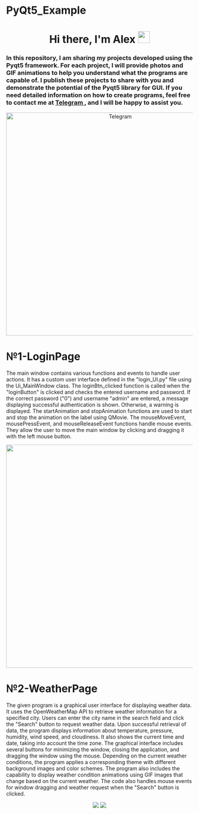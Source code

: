 # PyQt5_Example
<h1 align="center">Hi there, I'm Alex 
<img src="https://github.com/blackcater/blackcater/raw/main/images/Hi.gif" height="32"/></h1>


<h3 align="left">In this repository, I am sharing my projects developed using the Pyqt5 framework. 
For each project, I will provide photos and GIF animations to help you understand what the programs are capable of. 
I publish these projects to share with you and demonstrate the potential of the Pyqt5 library for GUI. 
If you need detailed information on how to create programs, 
feel free to contact me at <a href="https://t.me/alex_balind">Telegram <a/> , and I will be happy to assist you.</h3>

<div align="center">
 <img src="https://github.com/AlexBalind70/PyQt5_Example/assets/102526063/9218780e-b28a-4d2b-ad6b-001361833a8c" 
     alt="Telegram" 
     width="600">
</div>



<h1 aligin="center"> №1-LoginPage</h1>

The main window contains various functions and events to handle user actions. 
It has a custom user interface defined in the "login_UI.py" file using the Ui_MainWindow class.
The loginBtn_clicked function is called when the "loginButton" is clicked and checks the entered username and password. 
If the correct password ("0") and username "admin" are entered, a message displaying successful authentication is shown. 
Otherwise, a warning is displayed.
The startAnimation and stopAnimation functions are used to start and stop the animation on the label using QMovie.
The mouseMoveEvent, mousePressEvent, and mouseReleaseEvent functions handle mouse events. 
They allow the user to move the main window by clicking and dragging it with the left mouse button.

<div id="header" align="center">
  <img src="https://github.com/AlexBalind70/PyQt5_Example/assets/102526063/872ef3b6-3a57-4eac-9b25-2e89678efdd7" width="600"/>
</div>

<h1 aligin="center"> №2-WeatherPage</h1>

The given program is a graphical user interface for displaying weather data. 
It uses the OpenWeatherMap API to retrieve weather information for a specified city. 
Users can enter the city name in the search field and click the "Search" button to request weather data.
Upon successful retrieval of data, the program displays information about temperature, pressure, humidity, wind speed, and cloudiness. 
It also shows the current time and date, taking into account the time zone.
The graphical interface includes several buttons for minimizing the window, closing the application, and dragging the window using the mouse. 
Depending on the current weather conditions, the program applies a corresponding theme with different background images and color schemes.
The program also includes the capability to display weather condition animations using GIF images that change based on the current weather.
The code also handles mouse events for window dragging and weather request when the "Search" button is clicked.

<div id="header" align="center">

  <img src="https://github.com/AlexBalind70/PyQt5_Example/assets/102526063/ac419a66-3c3c-47d4-a29d-1d58c300dcc9"/>
  <img src="https://github.com/AlexBalind70/PyQt5_Example/assets/102526063/32f1039e-41d7-47a3-8fc2-c929ac8de553"/>
 
</div>
















